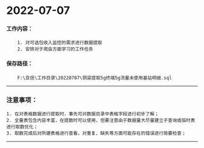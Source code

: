 # 2022-07-07

#### 工作内容：
        1. 对可选包收入监控的需求进行数据提取
        2. 安排对于爬虫方面学习的工作任务
#### 保存路径：
        F:\亚信\工作目录\20220707\铜梁提取5g终端5g流量未使用基站明细.sql
---
### 注意事项：
    1. 在对表格数据进行提取时，事先可对数据目录中表格字段进行初步了解；
    2. 全量表包含内容丰富，在提数时可以使用，但要注意由于数据量大尽量建立子查询或临时表进行取数优化；
    3. 取数完成后对所建表格进行查看，对重复、缺失等方面可能存在的错误进行简要检查；
  
---